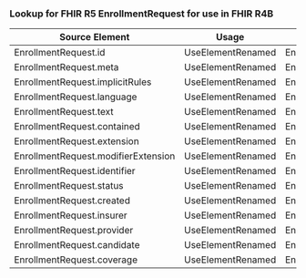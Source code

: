 ### Lookup for FHIR R5 EnrollmentRequest for use in FHIR R4B

| Source Element | Usage | Target |
| -------------- | ----- | ------ |
| EnrollmentRequest.id | UseElementRenamed | EnrollmentRequest.id |
| EnrollmentRequest.meta | UseElementRenamed | EnrollmentRequest.meta |
| EnrollmentRequest.implicitRules | UseElementRenamed | EnrollmentRequest.implicitRules |
| EnrollmentRequest.language | UseElementRenamed | EnrollmentRequest.language |
| EnrollmentRequest.text | UseElementRenamed | EnrollmentRequest.text |
| EnrollmentRequest.contained | UseElementRenamed | EnrollmentRequest.contained |
| EnrollmentRequest.extension | UseElementRenamed | EnrollmentRequest.extension |
| EnrollmentRequest.modifierExtension | UseElementRenamed | EnrollmentRequest.modifierExtension |
| EnrollmentRequest.identifier | UseElementRenamed | EnrollmentRequest.identifier |
| EnrollmentRequest.status | UseElementRenamed | EnrollmentRequest.status |
| EnrollmentRequest.created | UseElementRenamed | EnrollmentRequest.created |
| EnrollmentRequest.insurer | UseElementRenamed | EnrollmentRequest.insurer |
| EnrollmentRequest.provider | UseElementRenamed | EnrollmentRequest.provider |
| EnrollmentRequest.candidate | UseElementRenamed | EnrollmentRequest.candidate |
| EnrollmentRequest.coverage | UseElementRenamed | EnrollmentRequest.coverage |
